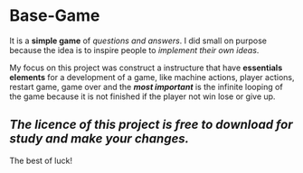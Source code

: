 # Base-Game
It is a **simple game** of _questions and answers_. I did small on purpose because the idea is to inspire people to _implement their own ideas_.

My focus on this project was construct a instructure that have **essentials elements** for a development of a game, like machine actions, player actions, restart game, game over and the _**most important**_ is the infinite looping of the game because it is not finished if the player not win lose or give up.

*The licence of this project is free to download for study and make your changes.*
---
The best of luck!
